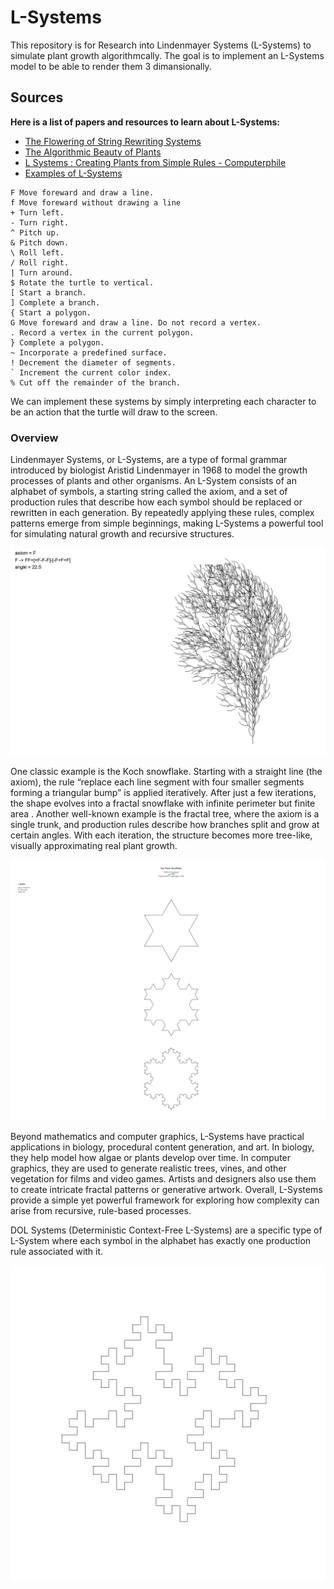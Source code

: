 # L-Systems

This repository is for Research into Lindenmayer Systems (L-Systems) to
simulate plant growth algorithmcally. The goal is to implement an L-Systems
model to be able to render them 3 dimansionally.

## Sources

**Here is a list of papers and resources to learn about L-Systems:**

- [The Flowering of String Rewriting Systems](https://www.tandfonline.com/doi/epdf/10.1080/07468342.1992.11973463?needAccess=true)
- [The Algorithmic Beauty of Plants](https://algorithmicbotany.org/papers/abop/abop.pdf)
- [L Systems : Creating Plants from Simple Rules - Computerphile](https://youtu.be/puwhf-404Xc?si=Pz6ax7lGY5Fyilyy)
- [Examples of L-Systems](https://paulbourke.net/fractals/lsys/)

```Turtle interpretation of symbols
F Move foreward and draw a line.
f Move foreward without drawing a line
+ Turn left.
- Turn right.
^ Pitch up.
& Pitch down.
\ Roll left.
/ Roll right.
| Turn around.
$ Rotate the turtle to vertical.
[ Start a branch.
] Complete a branch.
{ Start a polygon.
G Move foreward and draw a line. Do not record a vertex.
. Record a vertex in the current polygon.
} Complete a polygon.
~ Incorporate a predefined surface.
! Decrement the diameter of segments.
` Increment the current color index.
% Cut off the remainder of the branch.
```

We can implement these systems by simply interpreting each character to be an
action that the turtle will draw to the screen.

### Overview

Lindenmayer Systems, or L-Systems, are a type of formal grammar introduced by
biologist Aristid Lindenmayer in 1968 to model the growth processes of plants
and other organisms. An L-System consists of an alphabet of symbols, a
starting string called the axiom, and a set of production rules that describe
how each symbol should be replaced or rewritten in each generation. By
repeatedly applying these rules, complex patterns emerge from simple beginnings,
making L-Systems a powerful tool for simulating natural growth and recursive
structures.

![Example 1](assets/Example1.png)

One classic example is the Koch snowflake. Starting with a straight line (the
axiom), the rule “replace each line segment with four smaller segments forming
a triangular bump” is applied iteratively. After just a few iterations, the
shape evolves into a fractal snowflake with infinite perimeter but finite area
. Another well-known example is the fractal tree, where the axiom is a single
trunk, and production rules describe how branches split and grow at certain
angles. With each iteration, the structure becomes more tree-like, visually
approximating real plant growth.

![Example 2](assets/Example2.png)

Beyond mathematics and computer graphics, L-Systems have practical
applications in biology, procedural content generation, and art. In biology,
they help model how algae or plants develop over time. In computer graphics,
they are used to generate realistic trees, vines, and other vegetation for
films and video games. Artists and designers also use them to create intricate
fractal patterns or generative artwork. Overall, L-Systems provide a simple
yet powerful framework for exploring how complexity can arise from recursive,
rule-based processes.

DOL Systems (Deterministic Context-Free L-Systems) are a specific type of L-System
where each symbol in the alphabet has exactly one production rule associated
with it.

![DOL_System](assets/DOL_System.png)
